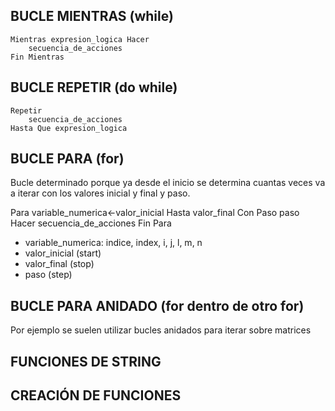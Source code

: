 
## BUCLE MIENTRAS (while)

	Mientras expresion_logica Hacer
		secuencia_de_acciones
	Fin Mientras

## BUCLE REPETIR (do while)

	
	Repetir
		secuencia_de_acciones
	Hasta Que expresion_logica

## BUCLE PARA (for)

Bucle determinado porque ya desde el inicio se determina cuantas veces va a iterar con los valores inicial y final y paso.

Para variable_numerica<-valor_inicial Hasta valor_final Con Paso paso Hacer
    secuencia_de_acciones
Fin Para

* variable_numerica: indice, index, i, j, l, m, n
* valor_inicial (start)
* valor_final (stop)
* paso (step)

## BUCLE PARA ANIDADO (for dentro de otro for)

Por ejemplo se suelen utilizar bucles anidados para iterar sobre matrices 



## FUNCIONES DE STRING


## CREACIÓN DE FUNCIONES

